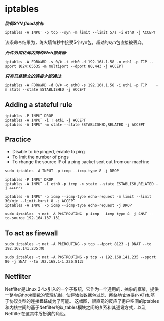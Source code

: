 # iptables

***防御SYN flood攻击:***

```shell
iptables -A INPUT -p tcp --syn -m limit --limit 5/s -i eth0 -j ACCEPT
```

该条命令结果为，防火墙每秒中接受5个syn包，超过的syn包直接被丢弃。

***允许外网访问内网的Web服务器:***

```shell
iptables -A FORWARD -s 0/0 -i eth0 -d 192.168.1.58 -o eth1 -p TCP --sport 1024:65535 -m multiport --dport 80,443 -j ACCEPT
```

***只有已经建立的连接才能通过:***

```shell
iptables -A FORWARD -d 0/0 -o eth0 -s 192.168.1.58 -i eth1 -p TCP    -m state --state ESTABLISHED -j ACCEPT
```

## Adding a stateful rule

```shell
iptables -P INPUT DROP
iptables -A INPUT -i ! eth1 -j ACCEPT
iptables -A INPUT -m state --state ESTABLISHED,RELATED -j ACCEPT
```

## Practice

- Disable to be pinged, enable to ping
- To limit the number of pings
- To change the source IP of a ping packet sent out from our machine

```shell
sudo iptables -A INPUT -p icmp --icmp-type 8 -j DROP

iptables -P INPUT DROP
iptables -A INPUT -I eth0 -p icmp -m state --state ESTABLISH,RELATED -j ACCEPT

iptables -A INPUT -p icmp --icmp-type echo-request -m limit --limit 30/min --limit-burst 8 -j ACCEPT 
iptables -A INPUT -p icmp --icmp-type echo-request -j DROP

sudo iptables -t nat -A POSTROUTING -p icmp --icmp-type 8 -j SNAT --to-source 192.168.137.131
```

## To act as firewall

```shell
sudo iptables -t nat -A PREROUTING -p tcp --dport 8123 -j DNAT --to 192.168.141.235:80

sudo iptables -t nat -A POSTROUTING -p tcp -s 192.168.141.235 --sport 80 -j SNAT --to 192.168.141.226:8123
```

## Netfilter

Netfilter是Linux 2.4.x引入的一个子系统，它作为一个通用的、抽象的框架，提供一整套的hook函数的管理机制，使得诸如数据包过滤、网络地址转换(NAT)和基于协议类型的连接跟踪成为了可能。
这幅图，很直观的反应了用户空间的iptables和内核空间的基于Netfilter的ip_tables模块之间的关系和其通讯方式，以及Netfilter在这其中所扮演的角色。
